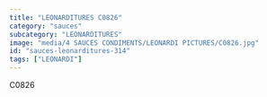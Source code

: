 ```yaml
---
title: "LEONARDITURES C0826"
category: "sauces"
subcategory: "LEONARDITURES"
image: "media/4 SAUCES CONDIMENTS/LEONARDI PICTURES/C0826.jpg"
id: "sauces-leonarditures-314"
tags: ["LEONARDI"]
---
```


C0826
